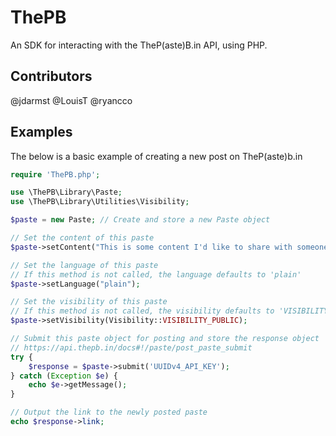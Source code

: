 # ThePB
An SDK for interacting with the TheP(aste)B.in API, using PHP.

## Contributors
@jdarmst
@LouisT
@ryancco

## Examples

The below is a basic example of creating a new post on TheP(aste)b.in
```php
require 'ThePB.php';

use \ThePB\Library\Paste;
use \ThePB\Library\Utilities\Visibility;

$paste = new Paste; // Create and store a new Paste object

// Set the content of this paste
$paste->setContent("This is some content I'd like to share with someone!");

// Set the language of this paste
// If this method is not called, the language defaults to 'plain'
$paste->setLanguage("plain");

// Set the visibility of this paste
// If this method is not called, the visibility defaults to 'VISIBILITY_PUBLIC'
$paste->setVisibility(Visibility::VISIBILITY_PUBLIC);

// Submit this paste object for posting and store the response object
// https://api.thepb.in/docs#!/paste/post_paste_submit
try {
    $response = $paste->submit('UUIDv4_API_KEY');
} catch (Exception $e) {
    echo $e->getMessage();
}

// Output the link to the newly posted paste
echo $response->link;
```